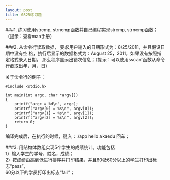 ```yaml
---
layout: post
title: 0825练习题
---
```

###1.
练习使用strcmp, strncmp函数并自己编程实现strcmp, strncmp函数；<br>
（提示：查看man手册）

###2.
从命令行读取数据， 要求用户输入的日期形式为：8/25/2011，并且假设日期中没有空
格，执行后显示的数据格式为：August 25，2011，如果没有按照指定格式录入日期，
那么程序显示出错次信息；（提示：可以使用sscanf函数从命令行截取出年，月，日）<br>

关于命令行的例子：

	#include <stdio.h>
	
	int main(int argc, char *argv[])
	{
		printf("argc = %d\n", argc);
		printrf("argv[0] = %s\n", argv[0]);
		printrf("argv[1] = %s\n", argv[1]);
		printrf("argv[2] = %s\n", argv[2]);
		return 0;
	}

编译完成后，在执行的时候，键入：./app hello akaedu 回车；

###3.
用结构体数组实现5个学生的成绩统计。功能包括<br>
1）输入学生的学号，姓名，成绩；<br>
2）按成绩由高到低进行排序并打印结果，并且60及60分以上的学生打印出标志“pass”，<br>
60分以下的学员打印出标志“fail”；


